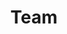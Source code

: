 ---
title: Team
layout: teams
permalink: /team/
intro_image_absolute: true
intro_image_hide_on_mobile: false
---